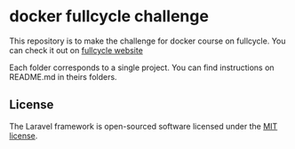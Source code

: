# docker fullcycle challenge
This repository is to make the challenge for docker course on fullcycle.
You can check it out on [fullcycle website](https://fullcycle.com.br/)

Each folder corresponds to a single project. You can find instructions on README.md in theirs folders.

## License

The Laravel framework is open-sourced software licensed under the [MIT license](https://opensource.org/licenses/MIT).
